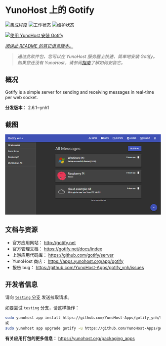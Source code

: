 <!--
注意：此 README 由 <https://github.com/YunoHost/apps/tree/master/tools/readme_generator> 自动生成
请勿手动编辑。
-->

# YunoHost 上的 Gotify

[![集成程度](https://dash.yunohost.org/integration/gotify.svg)](https://ci-apps.yunohost.org/ci/apps/gotify/) ![工作状态](https://ci-apps.yunohost.org/ci/badges/gotify.status.svg) ![维护状态](https://ci-apps.yunohost.org/ci/badges/gotify.maintain.svg)

[![使用 YunoHost 安装 Gotify](https://install-app.yunohost.org/install-with-yunohost.svg)](https://install-app.yunohost.org/?app=gotify)

*[阅读此 README 的其它语言版本。](./ALL_README.md)*

> *通过此软件包，您可以在 YunoHost 服务器上快速、简单地安装 Gotify。*  
> *如果您还没有 YunoHost，请参阅[指南](https://yunohost.org/install)了解如何安装它。*

## 概况

Gotify is a simple server for sending and receiving messages in real-time per web socket.


**分发版本：** 2.6.1~ynh1

## 截图

![Gotify 的截图](./doc/screenshots/ui.png)

## 文档与资源

- 官方应用网站： <http://gotify.net>
- 官方管理文档： <https://gotify.net/docs/index>
- 上游应用代码库： <https://github.com/gotify/server>
- YunoHost 商店： <https://apps.yunohost.org/app/gotify>
- 报告 bug： <https://github.com/YunoHost-Apps/gotify_ynh/issues>

## 开发者信息

请向 [`testing` 分支](https://github.com/YunoHost-Apps/gotify_ynh/tree/testing) 发送拉取请求。

如要尝试 `testing` 分支，请这样操作：

```bash
sudo yunohost app install https://github.com/YunoHost-Apps/gotify_ynh/tree/testing --debug
或
sudo yunohost app upgrade gotify -u https://github.com/YunoHost-Apps/gotify_ynh/tree/testing --debug
```

**有关应用打包的更多信息：** <https://yunohost.org/packaging_apps>
